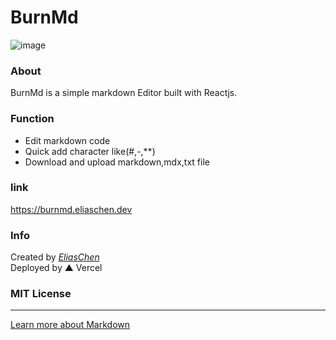# BurnMd

![image](https://user-images.githubusercontent.com/76611085/190861850-b4e10ce4-8719-4918-a61a-f53309f1396a.png)
### About
BurnMd is a simple markdown Editor built with Reactjs.

### Function
- Edit markdown code
- Quick add character like(#,-,**)
- Download and upload markdown,mdx,txt file

### link
https://burnmd.eliaschen.dev

### Info
Created by [*EliasChen*](https://eliaschenabout.vercel.app)\
Deployed by ▲ Vercel

### MIT License
---

[Learn more about Markdown](https://daringfireball.net/projects/markdown/)
